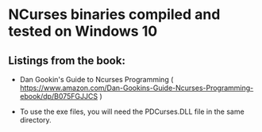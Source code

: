 # NCurses binaries compiled and tested on Windows 10

## Listings from the book:
+ Dan Gookin's Guide to Ncurses Programming ( https://www.amazon.com/Dan-Gookins-Guide-Ncurses-Programming-ebook/dp/B075FGJJCS )

+ To use the exe files, you will need the PDCurses.DLL file in the same directory.